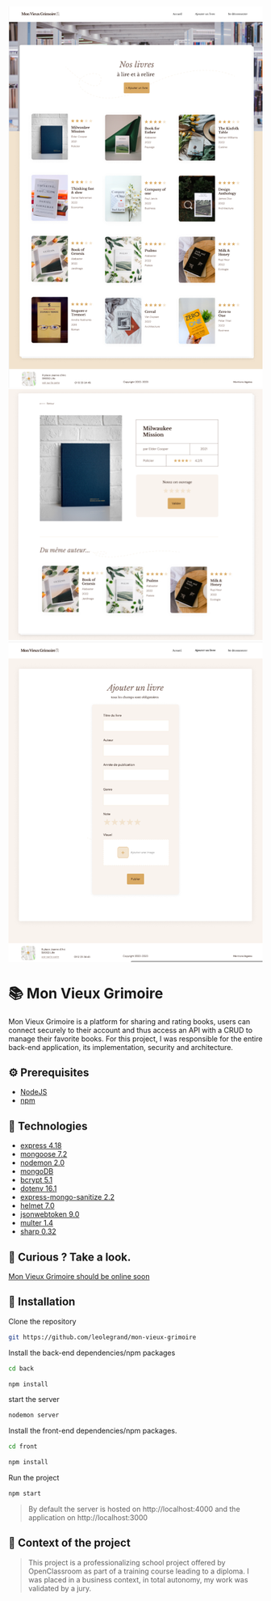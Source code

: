 ![Mon Vieux Grimoire home page desktop](./readme-preview-0.png 'Kon Vieux Grimoire home page desktop')
![Mon Vieux Grimoire book page desktop](./readme-preview-1.png 'KMon Vieux Grimoire book page desktop')
![Mon Vieux Grimoire form page desktop](./readme-preview-2.png 'Mon Vieux Grimoire form page desktop')

# 📚 Mon Vieux Grimoire

Mon Vieux Grimoire is a platform for sharing and rating books, users can connect securely to their account and thus access an API with a CRUD to manage their favorite books.
For this project, I was responsible for the entire back-end application, its implementation, security and architecture.

## ⚙️ Prerequisites
- [NodeJS](https://nodejs.org/en)
- [npm](https://www.npmjs.com/)

## 📡 Technologies 

- [express 4.18](https://expressjs.com/fr/)
- [mongoose 7.2](https://mongoosejs.com/)
- [nodemon 2.0](https://www.npmjs.com/package/nodemon)
- [mongoDB](https://www.mongodb.com/atlas)
- [bcrypt 5.1](https://www.bcrypt.fr/)
- [dotenv 16.1](https://www.npmjs.com/package/dotenv)
- [express-mongo-sanitize 2.2](https://www.npmjs.com/package/express-mongo-sanitize)
- [helmet 7.0](https://www.npmjs.com/package/helmet)
- [jsonwebtoken 9.0](https://jwt.io/)
- [multer 1.4](https://www.npmjs.com/package/multer)
- [sharp 0.32](https://sharp.pixelplumbing.com/)



## 👀 Curious ? Take a look.

[Mon Vieux Grimoire should be online soon](#)

## 🔗 Installation

Clone the repository
```sh
git https://github.com/leolegrand/mon-vieux-grimoire
```
Install the back-end dependencies/npm packages
```sh
cd back
```
```sh
npm install
```
start the server
```sh
nodemon server
```
Install the front-end dependencies/npm packages.
```sh
cd front
```
```sh
npm install
```
Run the project
```sh
npm start
```
> By default the server is hosted on http://localhost:4000 and the application on http://localhost:3000

## 🏫 Context of the project

> This project is a professionalizing school project offered by OpenClassroom as part of a training course leading to a diploma. I was placed in a business context, in total autonomy, my work was validated by a jury.
